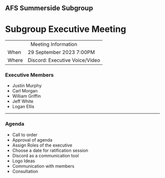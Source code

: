 <strong style="font-size:16pt;">AFS Summerside Subgroup</strong>
<h1> Subgroup Executive Meeting</h1>

<table>
        <tr>
            <td colspan=2 align="center">Meeting Information</td>
        </tr>
        <tr>
            <td>When</td>
            <td>29 September 2023 7:00PM</td>
        </tr>
        <tr>
            <td>Where</td>
            <td>Discord: Executive Voice/Video</td>
        </tr>
</table>

### Executive Members

- Justin Murphy
- Carl Morgan
- William Griffin
- Jeff White
- Logan Ellis

---

### Agenda

- Call to order
- Approval of agenda
- Assign Roles of the executive
- Choose a date for ratification session
- Discord as a communication tool
- Logo Ideas
- Communication with members
- Consultation